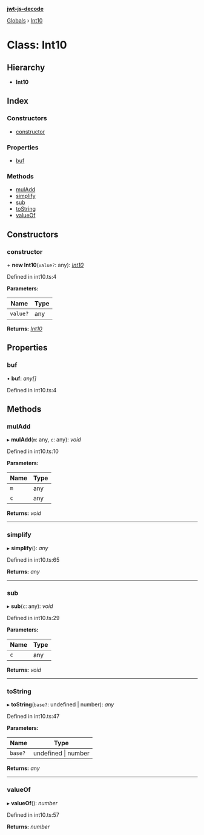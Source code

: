 **[jwt-js-decode](../README.md)**

[Globals](../globals.md) › [Int10](int10.md)

# Class: Int10

## Hierarchy

* **Int10**

## Index

### Constructors

* [constructor](int10.md#constructor)

### Properties

* [buf](int10.md#buf)

### Methods

* [mulAdd](int10.md#muladd)
* [simplify](int10.md#simplify)
* [sub](int10.md#sub)
* [toString](int10.md#tostring)
* [valueOf](int10.md#valueof)

## Constructors

###  constructor

\+ **new Int10**(`value?`: any): *[Int10](int10.md)*

Defined in int10.ts:4

**Parameters:**

Name | Type |
------ | ------ |
`value?` | any |

**Returns:** *[Int10](int10.md)*

## Properties

###  buf

• **buf**: *any[]*

Defined in int10.ts:4

## Methods

###  mulAdd

▸ **mulAdd**(`m`: any, `c`: any): *void*

Defined in int10.ts:10

**Parameters:**

Name | Type |
------ | ------ |
`m` | any |
`c` | any |

**Returns:** *void*

___

###  simplify

▸ **simplify**(): *any*

Defined in int10.ts:65

**Returns:** *any*

___

###  sub

▸ **sub**(`c`: any): *void*

Defined in int10.ts:29

**Parameters:**

Name | Type |
------ | ------ |
`c` | any |

**Returns:** *void*

___

###  toString

▸ **toString**(`base?`: undefined | number): *any*

Defined in int10.ts:47

**Parameters:**

Name | Type |
------ | ------ |
`base?` | undefined \| number |

**Returns:** *any*

___

###  valueOf

▸ **valueOf**(): *number*

Defined in int10.ts:57

**Returns:** *number*